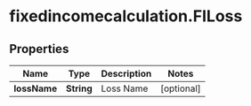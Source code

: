 # fixedincomecalculation.FILoss

## Properties

Name | Type | Description | Notes
------------ | ------------- | ------------- | -------------
**lossName** | **String** | Loss Name | [optional] 


